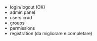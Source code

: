 - login/logout (OK)
- admin panel
- users crud
- groups
- permissions
- registration (da migliorare e completare)
